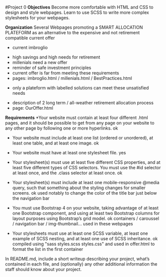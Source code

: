 #Project 0
**Objectives**
Become more comfortable with HTML and CSS to design and style webpages.
Learn to use SCSS to write more complex stylesheets for your webpages.

**Organization**
Several Webpages promoting a SMART ALLOCATION PLATEFORM as an alternative to the expensive and not retirement compatible current offer
* current imbroglio
- high savings and high needs for retirement
- millenials need a new offer
- reminder of safe investment principles 
- current offer is far from meeting these requirements
- pages: imbroglio.html / millenials.html / BestPractices.html  
* only a plateform with labelled solutions can meet these unsatisfied needs
- description of 2 long term / all-weather retirement allocation process
- page: OurOffer.html

**Requirements**
*Your website must contain at least four different .html pages, and it should be possible to get from any page on your website to any other page by following one or more hyperlinks.
ok
* Your website must include at least one list (ordered or unordered), at least one table, and at least one image.
ok
* Your website must have at least one stylesheet file.
yes 
* Your stylesheet(s) must use at least five different CSS properties, and at least five different types of CSS selectors. You must use the #id selector at least once, and the .class selector at least once.
ok
* Your stylesheet(s) must include at least one mobile-responsive @media query, such that something about the styling changes for smaller screens.
ok used notably to change the color of the title bar just below the navigation bar

* You must use Bootstrap 4 on your website, taking advantage of at least one Bootstrap component, and using at least two Bootstrap columns for layout purposes using Bootstrap’s grid model.
ok containers / caroussel / navigation bar / img-thumbnail... used in these webpages

* Your stylesheets must use at least one SCSS variable, at least one example of SCSS nesting, and at least one use of SCSS inheritance.
ok compiled using "sass styles.scss styles.css" and used in offer.html to format the list in the first container

In README.md, include a short writeup describing your project, what’s contained in each file, and (optionally) any other additional information the staff should know about your project.
